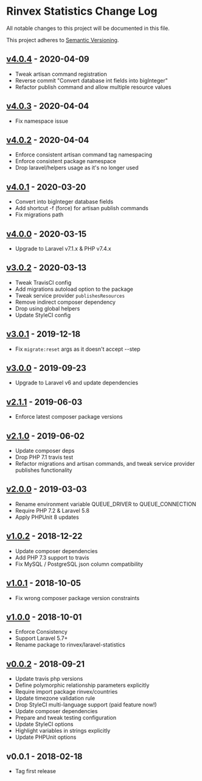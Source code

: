 # Rinvex Statistics Change Log

All notable changes to this project will be documented in this file.

This project adheres to [Semantic Versioning](CONTRIBUTING.md).


## [v4.0.4] - 2020-04-09
- Tweak artisan command registration
- Reverse commit "Convert database int fields into bigInteger"
- Refactor publish command and allow multiple resource values

## [v4.0.3] - 2020-04-04
- Fix namespace issue

## [v4.0.2] - 2020-04-04
- Enforce consistent artisan command tag namespacing
- Enforce consistent package namespace
- Drop laravel/helpers usage as it's no longer used

## [v4.0.1] - 2020-03-20
- Convert into bigInteger database fields
- Add shortcut -f (force) for artisan publish commands
- Fix migrations path

## [v4.0.0] - 2020-03-15
- Upgrade to Laravel v7.1.x & PHP v7.4.x

## [v3.0.2] - 2020-03-13
- Tweak TravisCI config
- Add migrations autoload option to the package
- Tweak service provider `publishesResources`
- Remove indirect composer dependency
- Drop using global helpers
- Update StyleCI config

## [v3.0.1] - 2019-12-18
- Fix `migrate:reset` args as it doesn't accept --step

## [v3.0.0] - 2019-09-23
- Upgrade to Laravel v6 and update dependencies

## [v2.1.1] - 2019-06-03
- Enforce latest composer package versions

## [v2.1.0] - 2019-06-02
- Update composer deps
- Drop PHP 7.1 travis test
- Refactor migrations and artisan commands, and tweak service provider publishes functionality

## [v2.0.0] - 2019-03-03
- Rename environment variable QUEUE_DRIVER to QUEUE_CONNECTION
- Require PHP 7.2 & Laravel 5.8
- Apply PHPUnit 8 updates

## [v1.0.2] - 2018-12-22
- Update composer dependencies
- Add PHP 7.3 support to travis
- Fix MySQL / PostgreSQL json column compatibility

## [v1.0.1] - 2018-10-05
- Fix wrong composer package version constraints

## [v1.0.0] - 2018-10-01
- Enforce Consistency
- Support Laravel 5.7+
- Rename package to rinvex/laravel-statistics

## [v0.0.2] - 2018-09-21
- Update travis php versions
- Define polymorphic relationship parameters explicitly
- Require import package rinvex/countries
- Update timezone validation rule
- Drop StyleCI multi-language support (paid feature now!)
- Update composer dependencies
- Prepare and tweak testing configuration
- Update StyleCI options
- Highlight variables in strings explicitly
- Update PHPUnit options

## v0.0.1 - 2018-02-18
- Tag first release

[v4.0.4]: https://github.com/rinvex/laravel-statistics/compare/v4.0.3...v4.0.4
[v4.0.3]: https://github.com/rinvex/laravel-statistics/compare/v4.0.2...v4.0.3
[v4.0.2]: https://github.com/rinvex/laravel-statistics/compare/v4.0.1...v4.0.2
[v4.0.1]: https://github.com/rinvex/laravel-statistics/compare/v4.0.0...v4.0.1
[v4.0.0]: https://github.com/rinvex/laravel-statistics/compare/v3.0.2...v4.0.0
[v3.0.2]: https://github.com/rinvex/laravel-statistics/compare/v3.0.1...v3.0.2
[v3.0.1]: https://github.com/rinvex/laravel-statistics/compare/v3.0.0...v3.0.1
[v3.0.0]: https://github.com/rinvex/laravel-statistics/compare/v2.1.1...v3.0.0
[v2.1.1]: https://github.com/rinvex/laravel-statistics/compare/v2.1.0...v2.1.1
[v2.1.0]: https://github.com/rinvex/laravel-statistics/compare/v2.0.0...v2.1.0
[v2.0.0]: https://github.com/rinvex/laravel-statistics/compare/v1.0.2...v2.0.0
[v1.0.2]: https://github.com/rinvex/laravel-statistics/compare/v1.0.1...v1.0.2
[v1.0.1]: https://github.com/rinvex/laravel-statistics/compare/v1.0.0...v1.0.1
[v1.0.0]: https://github.com/rinvex/laravel-statistics/compare/v0.0.2...v1.0.0
[v0.0.2]: https://github.com/rinvex/laravel-statistics/compare/v0.0.1...v0.0.2
